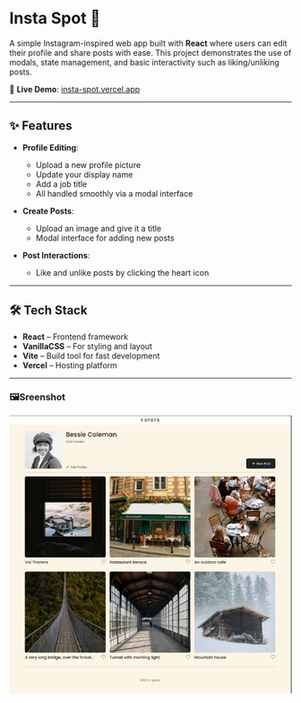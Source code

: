 # Insta Spot 📸

A simple Instagram-inspired web app built with **React** where users can edit their profile and share posts with ease. This project demonstrates the use of modals, state management, and basic interactivity such as liking/unliking posts.

🔗 **Live Demo**: [insta-spot.vercel.app](https://insta-spot.vercel.app/)

---

## ✨ Features

- **Profile Editing**:
  - Upload a new profile picture
  - Update your display name
  - Add a job title
  - All handled smoothly via a modal interface

- **Create Posts**:
  - Upload an image and give it a title
  - Modal interface for adding new posts

- **Post Interactions**:
  - Like and unlike posts by clicking the heart icon

---

## 🛠️ Tech Stack

- **React** – Frontend framework
- **VanillaCSS** – For styling and layout
- **Vite** – Build tool for fast development
- **Vercel** – Hosting platform

---

### 🖼️Sreenshot
![Image](./src/Assests/Screenshot%202025-06-04%20110425.png)